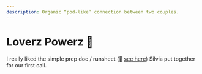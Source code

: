 ```yaml
---
description: Organic “pod-like” connection between two couples.
---
```


# Loverz Powerz 💜

I really liked the simple prep doc / runsheet \(📙 [see here](https://docs.google.com/document/d/1V0ty3dK-Yfh74uFd19dVhTDpPDTA6K-ORYllpz2ICrQ/edit)\) Silvia put together for our first call. 

